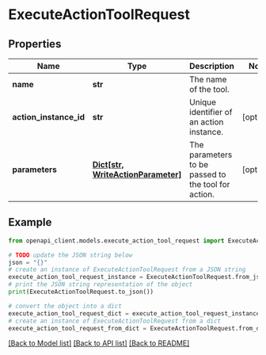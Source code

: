 # ExecuteActionToolRequest


## Properties

Name | Type | Description | Notes
------------ | ------------- | ------------- | -------------
**name** | **str** | The name of the tool. | 
**action_instance_id** | **str** | Unique identifier of an action instance. | [optional] 
**parameters** | [**Dict[str, WriteActionParameter]**](WriteActionParameter.md) | The parameters to be passed to the tool for action. | [optional] 

## Example

```python
from openapi_client.models.execute_action_tool_request import ExecuteActionToolRequest

# TODO update the JSON string below
json = "{}"
# create an instance of ExecuteActionToolRequest from a JSON string
execute_action_tool_request_instance = ExecuteActionToolRequest.from_json(json)
# print the JSON string representation of the object
print(ExecuteActionToolRequest.to_json())

# convert the object into a dict
execute_action_tool_request_dict = execute_action_tool_request_instance.to_dict()
# create an instance of ExecuteActionToolRequest from a dict
execute_action_tool_request_from_dict = ExecuteActionToolRequest.from_dict(execute_action_tool_request_dict)
```
[[Back to Model list]](../README.md#documentation-for-models) [[Back to API list]](../README.md#documentation-for-api-endpoints) [[Back to README]](../README.md)


